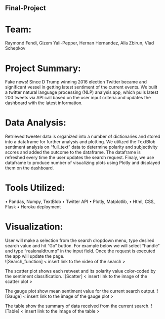 ## Final-Project
# Team: 
Raymond Fendi, Gizem Yali-Pepper, Hernan Hernandez, Alla Zbirun, Vlad Schepkov

# Project Summary:
Fake news! Since D Trump winning 2016 election Twitter became and significant vessel in getting latest sentiment of the current events.  We built a twitter natural language processing (NLP) analysis app, which pulls latest 200 tweets via API call based on the user input criteria and updates the dashboard with the latest information.  

# Data Analysis:
Retrieved tweeter data is organized into a number of dictionaries and stored into a dataframe for further analysis and plotting.  We utilized the TextBlob sentiment analysis on “full_text” data to determine polarity and subjectivity scores and added the outcome to the dataframe.  The dataframe is refreshed every time the user updates the search request.  Finaly, we use dataframe to produce number of visualizing plots using Plotly and displayed them on the dashboard.

# Tools Utilized:
•	Pandas, Numpy, TextBlob
•	Twitter API
•	Plotly, Matplotlib,
•	Html, CSS, Flask
•	Heroku deployment

# Visualization:
User will make a selection from the search dropdown menu, type desired search value and hit “Go” button.  For example below we will select “handle” and type “realonaldtrump” in the input field.  Once the request is executed the app will update the page.  
![Search_function] < insert link to the video of the search >

The scatter plot shows each retweet and its polarity value color-coded by the sentiment classification.
![Scatter] < insert link to the image of the scatter plot >

The gauge plot show mean sentiment value for the current search output.
![Gauge] < insert link to the image of the gauge plot >

The table show the summary of data received from the current search.
![Table] < insert link to the image of the table >


